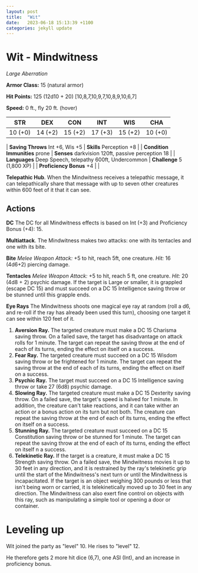 ```yaml
---
layout: post
title:  "Wit"
date:   2023-06-18 15:13:39 +1100
categories: jekyll update
---
```

# Wit - Mindwitness

*Large Aberration*

**Armor Class:** 15 (natural armor)

**Hit Points:** 125 (12d10 + 20) [10,8,7,10,9,7,10,8,9,10,6,7]

**Speed:** 0 ft., fly 20 ft. (hover)

| STR     | DEX     | CON     | INT     | WIS     | CHA     |
| ------- | ------- | ------- | ------- | ------- | ------- |
| 10 (+0) | 14 (+2) | 15 (+2) | 17 (+3) | 15 (+2) | 10 (+0) |

| **Saving Throws** Int +6, Wis +5 | **Skills** Perception +8 |
| **Condition Immunities** prone   | **Senses** darkvision 120ft, passive perception 18 |
| **Languages** Deep Speech, telepathy 600ft, Undercommon | **Challenge** 5 (1,800 XP) |
| **Proficiency Bonus** +4 | |

**Telepathic Hub**. When the Mindwitness receives a telepathic message, it can telepathically share that message with up to seven other creatures within 600 feet of it that it can see.

## Actions

**DC** The DC for all Mindwitness effects is based on Int (+3) and Proficiency Bonus (+4): 15.

**Multiattack**. The Mindwitness makes two attacks: one with its tentacles and one with its bite.

**Bite** *Melee Weapon Attack:* +5 to hit, reach 5ft, one creature. *Hit:* 16 (4d6+2) piercing damage.

**Tentacles** *Melee Weapon Attack:* +5 to hit, reach 5 ft, one creature. *Hit:* 20 (4d8 + 2) psychic damage. If the target is Large or smaller, it is grappled (escape DC 15) and must succeed on a DC 15 Intelligence saving throw or be stunned until this grapple ends.

**Eye Rays** The Mindwitness shoots one magical eye ray at random (roll a d6, and re-roll if the ray has already been used this turn), choosing one target it can see within 120 feet of it.

1. **Aversion Ray.** The targeted creature must make a DC 15 Charisma saving throw. On a failed save, the target has disadvantage on attack rolls for 1 minute. The target can repeat the saving throw at the end of each of its turns, ending the effect on itself on a success.
2. **Fear Ray.** The targeted creature must succeed on a DC 15 Wisdom saving throw or be frightened for 1 minute. The target can repeat the saving throw at the end of each of its turns, ending the effect on itself on a success.
2. **Psychic Ray.** The target must succeed on a DC 15 Intelligence saving throw or take 27 (6d8) psychic damage.
2. **Slowing Ray.** The targeted creature must make a DC 15 Dexterity saving throw. On a failed save, the target's speed is halved for 1 minute. In addition, the creature can't take reactions, and it can take wither an action or a bonus action on its turn but not both. The creature can repeat the saving throw at the end of each of its turns, ending the effect on itself on a success.
2. **Stunning Ray.** The targeted creature must succeed on a DC 15 Constitution saving throw or be stunned for 1 minute. The target can repeat the saving throw at the end of each of its turns, ending the effect on itself n a success.
2. **Telekinetic Ray.** If the target is a creature, it must make a DC 15 Strength saving throw. On a failed save, the Mindwitness movies it up to 30 feet in any direction, and it is restrained by the ray's telekinetic grip until the start of the Mindwitness's next turn or until the Mindwitness is incapacitated. If the target is an object weighing 300 pounds or less that isn't being worn or carried, it is telekinetically moved up to 30 feet in any direction. The Mindwitness can also exert fine control on objects with this ray, such as manipulating a simple tool or opening a door or container.

# Leveling up

Wit joined the party as "level" 10.  He rises to "level" 12.

He therefore gets 2 more hit dice (6,7), one ASI (Int), and an increase in proficiency bonus.